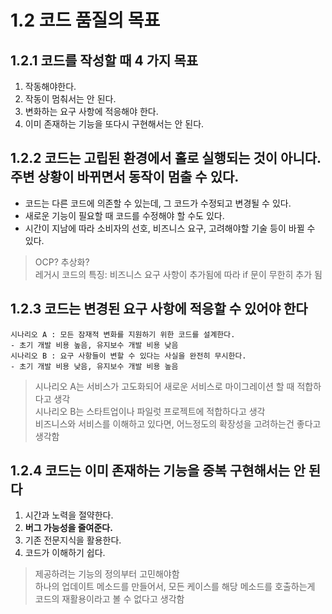 # 1.2 코드 품질의 목표

## 1.2.1 코드를 작성할 때 4 가지 목표
1. 작동해야한다. 
2. 작동이 멈춰서는 안 된다.
3. 변화하는 요구 사항에 적응해야 한다.
4. 이미 존재하는 기능을 또다시 구현해서는 안 된다.

## 1.2.2 코드는 고립된 환경에서 홀로 실행되는 것이 아니다. 주변 상황이 바뀌면서 동작이 멈출 수 있다.

- 코드는 다른 코드에 의존할 수 있는데, 그 코드가 수정되고 변경될 수 있다.
- 새로운 기능이 필요할 때 코드를 수정해야 할 수도 있다.
- 시간이 지남에 따라 소비자의 선호, 비즈니스 요구, 고려해야할 기술 등이 바뀔 수 있다.
> OCP? 추상화?  
> 레거시 코드의 특징: 비즈니스 요구 사항이 추가됨에 따라 if 문이 무한히 추가 됨  

## 1.2.3 코드는 변경된 요구 사항에 적응할 수 있어야 한다

```
시나리오 A : 모든 잠재적 변화를 지원하기 위한 코드를 설계한다.
- 초기 개발 비용 높음, 유지보수 개발 비용 낮음
시나리오 B : 요구 사항들이 변할 수 있다는 사실을 완전히 무시한다.
- 초기 개발 비용 낮음, 유지보수 개발 비용 높음
```
> 시나리오 A는 서비스가 고도화되어 새로운 서비스로 마이그레이션 할 때 적합하다고 생각  
> 시나리오 B는 스타트업이나 파일럿 프로젝트에 적합하다고 생각  
> 비즈니스와 서비스를 이해하고 있다면, 어느정도의 확장성을 고려하는건 좋다고 생각함  

## 1.2.4 코드는 이미 존재하는 기능을 중복 구현해서는 안 된다

1. 시간과 노력을 절약한다.
2. **버그 가능성을 줄여준다.**
3. 기존 전문지식을 활용한다.
4. 코드가 이해하기 쉽다.

> 제공하려는 기능의 정의부터 고민해야함  
> 하나의 업데이트 메소드를 만들어서, 모든 케이스를 해당 메소드를 호출하는게 코드의 재활용이라고 볼 수 없다고 생각함
